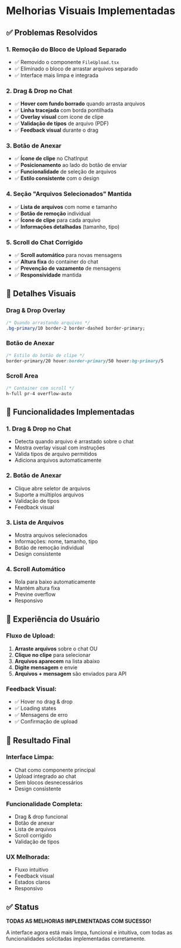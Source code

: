 # Melhorias Visuais Implementadas

## ✅ **Problemas Resolvidos**

### 1. **Remoção do Bloco de Upload Separado**

- ✅ Removido o componente `FileUpload.tsx`
- ✅ Eliminado o bloco de arrastar arquivos separado
- ✅ Interface mais limpa e integrada

### 2. **Drag & Drop no Chat**

- ✅ **Hover com fundo borrado** quando arrasta arquivos
- ✅ **Linha tracejada** com borda pontilhada
- ✅ **Overlay visual** com ícone de clipe
- ✅ **Validação de tipos** de arquivo (PDF)
- ✅ **Feedback visual** durante o drag

### 3. **Botão de Anexar**

- ✅ **Ícone de clipe** no ChatInput
- ✅ **Posicionamento** ao lado do botão de enviar
- ✅ **Funcionalidade** de seleção de arquivos
- ✅ **Estilo consistente** com o design

### 4. **Seção "Arquivos Selecionados" Mantida**

- ✅ **Lista de arquivos** com nome e tamanho
- ✅ **Botão de remoção** individual
- ✅ **Ícone de clipe** para cada arquivo
- ✅ **Informações detalhadas** (tamanho, tipo)

### 5. **Scroll do Chat Corrigido**

- ✅ **Scroll automático** para novas mensagens
- ✅ **Altura fixa** do container do chat
- ✅ **Prevenção de vazamento** de mensagens
- ✅ **Responsividade** mantida

## 🎨 **Detalhes Visuais**

### **Drag & Drop Overlay**

```css
/* Quando arrastando arquivos */
.bg-primary/10 border-2 border-dashed border-primary;
```

### **Botão de Anexar**

```css
/* Estilo do botão de clipe */
border-primary/20 hover:border-primary/50 hover:bg-primary/5
```

### **Scroll Area**

```css
/* Container com scroll */
h-full pr-4 overflow-auto
```

## 🔧 **Funcionalidades Implementadas**

### **1. Drag & Drop no Chat**

- Detecta quando arquivo é arrastado sobre o chat
- Mostra overlay visual com instruções
- Valida tipos de arquivo permitidos
- Adiciona arquivos automaticamente

### **2. Botão de Anexar**

- Clique abre seletor de arquivos
- Suporte a múltiplos arquivos
- Validação de tipos
- Feedback visual

### **3. Lista de Arquivos**

- Mostra arquivos selecionados
- Informações: nome, tamanho, tipo
- Botão de remoção individual
- Design consistente

### **4. Scroll Automático**

- Rola para baixo automaticamente
- Mantém altura fixa
- Previne overflow
- Responsivo

## 📱 **Experiência do Usuário**

### **Fluxo de Upload:**

1. **Arraste arquivos** sobre o chat OU
2. **Clique no clipe** para selecionar
3. **Arquivos aparecem** na lista abaixo
4. **Digite mensagem** e envie
5. **Arquivos + mensagem** são enviados para API

### **Feedback Visual:**

- ✅ Hover no drag & drop
- ✅ Loading states
- ✅ Mensagens de erro
- ✅ Confirmação de upload

## 🎯 **Resultado Final**

### **Interface Limpa:**

- Chat como componente principal
- Upload integrado ao chat
- Sem blocos desnecessários
- Design consistente

### **Funcionalidade Completa:**

- Drag & drop funcional
- Botão de anexar
- Lista de arquivos
- Scroll corrigido
- Validação de tipos

### **UX Melhorada:**

- Fluxo intuitivo
- Feedback visual
- Estados claros
- Responsivo

## ✅ **Status**

**TODAS AS MELHORIAS IMPLEMENTADAS COM SUCESSO!**

A interface agora está mais limpa, funcional e intuitiva, com todas as funcionalidades solicitadas implementadas corretamente.
